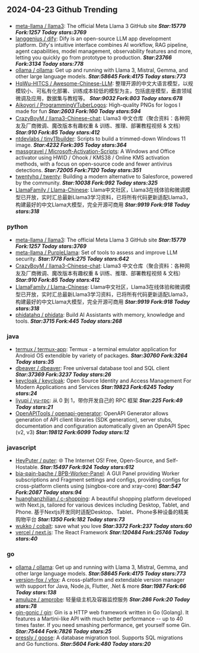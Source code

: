 ## 2024-04-23 Github Trending

### 
* [meta-llama / llama3](https://github.com/meta-llama/llama3): The official Meta Llama 3 GitHub site ***Star:15779 Fork:1257 Today stars:3769***
* [langgenius / dify](https://github.com/langgenius/dify): Dify is an open-source LLM app development platform. Dify's intuitive interface combines AI workflow, RAG pipeline, agent capabilities, model management, observability features and more, letting you quickly go from prototype to production. ***Star:23766 Fork:3134 Today stars:778***
* [ollama / ollama](https://github.com/ollama/ollama): Get up and running with Llama 3, Mistral, Gemma, and other large language models. ***Star:58645 Fork:4175 Today stars:773***
* [HqWu-HITCS / Awesome-Chinese-LLM](https://github.com/HqWu-HITCS/Awesome-Chinese-LLM): 整理开源的中文大语言模型，以规模较小、可私有化部署、训练成本较低的模型为主，包括底座模型，垂直领域微调及应用，数据集与教程等。 ***Star:9032 Fork:803 Today stars:678***
* [Aikoyori / ProgrammingVTuberLogos](https://github.com/Aikoyori/ProgrammingVTuberLogos): High-quality PNGs for logos I made for fun ***Star:2603 Fork:160 Today stars:594***
* [CrazyBoyM / llama3-Chinese-chat](https://github.com/CrazyBoyM/llama3-Chinese-chat): Llama3 中文仓库（聚合资料：各种网友及厂商微调、魔改版本有趣权重 & 训练、推理、部署教程视频 & 文档） ***Star:910 Fork:85 Today stars:412***
* [ntdevlabs / tiny11builder](https://github.com/ntdevlabs/tiny11builder): Scripts to build a trimmed-down Windows 11 image. ***Star:4232 Fork:395 Today stars:364***
* [massgravel / Microsoft-Activation-Scripts](https://github.com/massgravel/Microsoft-Activation-Scripts): A Windows and Office activator using HWID / Ohook / KMS38 / Online KMS activation methods, with a focus on open-source code and fewer antivirus detections. ***Star:72005 Fork:7120 Today stars:351***
* [twentyhq / twenty](https://github.com/twentyhq/twenty): Building a modern alternative to Salesforce, powered by the community. ***Star:10038 Fork:992 Today stars:325***
* [LlamaFamily / Llama-Chinese](https://github.com/LlamaFamily/Llama-Chinese): Llama中文社区，Llama3在线体验和微调模型已开放，实时汇总最新Llama3学习资料，已将所有代码更新适配Llama3，构建最好的中文Llama大模型，完全开源可商用 ***Star:9919 Fork:918 Today stars:318***

### python
* [meta-llama / llama3](https://github.com/meta-llama/llama3): The official Meta Llama 3 GitHub site ***Star:15779 Fork:1257 Today stars:3769***
* [meta-llama / PurpleLlama](https://github.com/meta-llama/PurpleLlama): Set of tools to assess and improve LLM security. ***Star:1778 Fork:275 Today stars:642***
* [CrazyBoyM / llama3-Chinese-chat](https://github.com/CrazyBoyM/llama3-Chinese-chat): Llama3 中文仓库（聚合资料：各种网友及厂商微调、魔改版本有趣权重 & 训练、推理、部署教程视频 & 文档） ***Star:910 Fork:85 Today stars:412***
* [LlamaFamily / Llama-Chinese](https://github.com/LlamaFamily/Llama-Chinese): Llama中文社区，Llama3在线体验和微调模型已开放，实时汇总最新Llama3学习资料，已将所有代码更新适配Llama3，构建最好的中文Llama大模型，完全开源可商用 ***Star:9919 Fork:918 Today stars:318***
* [phidatahq / phidata](https://github.com/phidatahq/phidata): Build AI Assistants with memory, knowledge and tools. ***Star:3715 Fork:445 Today stars:268***

### java
* [termux / termux-app](https://github.com/termux/termux-app): Termux - a terminal emulator application for Android OS extendible by variety of packages. ***Star:30760 Fork:3264 Today stars:35***
* [dbeaver / dbeaver](https://github.com/dbeaver/dbeaver): Free universal database tool and SQL client ***Star:37369 Fork:3237 Today stars:26***
* [keycloak / keycloak](https://github.com/keycloak/keycloak): Open Source Identity and Access Management For Modern Applications and Services ***Star:19823 Fork:6245 Today stars:24***
* [liyupi / yu-rpc](https://github.com/liyupi/yu-rpc): 从 0 到 1，带你开发自己的 RPC 框架 ***Star:225 Fork:49 Today stars:21***
* [OpenAPITools / openapi-generator](https://github.com/OpenAPITools/openapi-generator): OpenAPI Generator allows generation of API client libraries (SDK generation), server stubs, documentation and configuration automatically given an OpenAPI Spec (v2, v3) ***Star:19812 Fork:6099 Today stars:12***

### javascript
* [HeyPuter / puter](https://github.com/HeyPuter/puter): 🌐 The Internet OS! Free, Open-Source, and Self-Hostable. ***Star:15497 Fork:924 Today stars:612***
* [bia-pain-bache / BPB-Worker-Panel](https://github.com/bia-pain-bache/BPB-Worker-Panel): A GUI Panel providing Worker subscriptions and Fragment settings and configs, providing configs for cross-platform clients using (singbox-core and xray-core) ***Star:547 Fork:2087 Today stars:94***
* [huanghanzhilian / c-shopping](https://github.com/huanghanzhilian/c-shopping): A beautiful shopping platform developed with Next.js, tailored for various devices including Desktop, Tablet, and Phone. 基于Nextjs开发同时适配Desktop、Tablet、Phone多种设备的精美购物平台 ***Star:1350 Fork:182 Today stars:73***
* [wukko / cobalt](https://github.com/wukko/cobalt): save what you love ***Star:3372 Fork:237 Today stars:60***
* [vercel / next.js](https://github.com/vercel/next.js): The React Framework ***Star:120484 Fork:25746 Today stars:40***

### go
* [ollama / ollama](https://github.com/ollama/ollama): Get up and running with Llama 3, Mistral, Gemma, and other large language models. ***Star:58645 Fork:4175 Today stars:773***
* [version-fox / vfox](https://github.com/version-fox/vfox): A cross-platform and extendable version manager with support for Java, Node.js, Flutter, .Net & more ***Star:1987 Fork:66 Today stars:138***
* [amuluze / amprobe](https://github.com/amuluze/amprobe): 轻量级主机及容器监控服务 ***Star:286 Fork:20 Today stars:78***
* [gin-gonic / gin](https://github.com/gin-gonic/gin): Gin is a HTTP web framework written in Go (Golang). It features a Martini-like API with much better performance -- up to 40 times faster. If you need smashing performance, get yourself some Gin. ***Star:75444 Fork:7826 Today stars:25***
* [pressly / goose](https://github.com/pressly/goose): A database migration tool. Supports SQL migrations and Go functions. ***Star:5604 Fork:480 Today stars:20***
